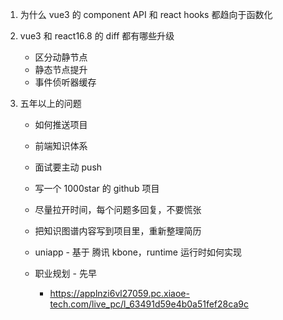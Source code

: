 1. 为什么 vue3 的 component API 和 react hooks 都趋向于函数化



3. vue3 和 react16.8 的 diff 都有哪些升级
    - 区分动静节点
    - 静态节点提升
    - 事件侦听器缓存



5. 五年以上的问题
    - 如何推送项目
    - 前端知识体系
    - 面试要主动 push
    - 写一个 1000star 的 github 项目
    - 尽量拉开时间，每个问题多回复，不要慌张
    - 把知识图谱内容写到项目里，重新整理简历
    - uniapp - 基于 腾讯 kbone，runtime 运行时如何实现

    - 职业规划 - 先早
        - https://applnzi6vl27059.pc.xiaoe-tech.com/live_pc/l_63491d59e4b0a51fef28ca9c